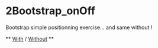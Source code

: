 # 2Bootstrap_onOff
Bootstrap simple positionning exercise... and same without !

** [With](https://htmlpreview.github.io/?https://github.com/LaureBre/1responsive/blob/eole/index.html) /
[Without](https://htmlpreview.github.io/?https://github.com/LaureBre/2Bootstrap_onOff/blob/master/indexbis.html) **

